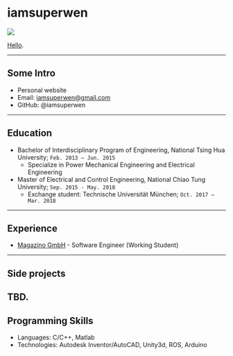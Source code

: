 # iamsuperwen

![](https://scontent-tpe1-1.xx.fbcdn.net/v/t1.0-9/33532911_1978187142253876_7886357638257049600_n.jpg?_nc_cat=100&oh=5f3bb3e7d1a6d956a9695d249699cf05&oe=5C528A0E)

[Hello](https://github.com/iamsuperwen).

---

## Some Intro
* Personal website
* Email: iamsuperwen@gmail.com
* GitHub: @iamsuperwen

---

## Education

* Bachelor of Interdisciplinary Program of Engineering, National Tsing Hua University; `Feb. 2013 – Jun. 2015`
  - Specialize in Power Mechanical Engineering and Electrical Engineering
* Master of Electrical and Control Engineering, National Chiao Tung University; `Sep. 2015 - May. 2018`
  - Exchange student: Technische Universität München; `Oct. 2017 – Mar. 2018`

---

## Experience

* [Magazino GmbH](https://www.magazino.eu/) - Software Engineer (Working Student)

---

## Side projects

TBD.
--- 

## Programming Skills

* Languages:  C/C++, Matlab
* Technologies:  Autodesk Inventor/AutoCAD, Unity3d, ROS, Arduino 